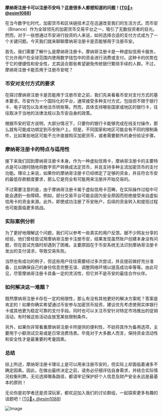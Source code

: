 **摩纳哥注册卡可以注册币安吗？这是很多人都想知道的问题！[[TG💪+ @esim1088](https://t.me/s/esim1088)]**

在当今数字化时代，加密货币和区块链技术正在迅速改变我们的生活方式。而币安（Binance）作为全球领先的加密货币交易平台之一，吸引了无数投资者的目光。然而，对于一些想通过币安进行投资的人来说，如何选择合适的支付方式成为了一个关键问题。今天我们就来聊聊摩纳哥注册卡是否能够用于注册币安。

首先，我们需要了解什么是摩纳哥注册卡。摩纳哥注册卡是一种虚拟信用卡服务，它允许用户在全球范围内使用数字钱包中的资金进行消费或支付。这种卡的优势在于它的便捷性和安全性，尤其适合那些希望避免传统银行繁琐手续的人群。不过，摩纳哥注册卡能否用于注册币安呢？

### 币安对支付方式的要求

在探讨摩纳哥注册卡是否能用于注册币安之前，我们先来看看币安对支付方式的基本要求。币安作为一个国际化的平台，通常接受多种支付方式，包括但不限于银行卡、电子钱包以及本地法币转账等。然而，具体支持哪些国家或地区的银行卡，往往取决于当地的法律法规以及币安自身的政策。

根据币安的官方说明，大部分情况下，只要你的银行卡能够完成在线支付操作，那么就有可能成功绑定到币安账户上。但是，不同国家和地区可能会有不同的限制条件，比如某些地区可能不允许直接购买加密货币，或者需要额外的身份验证步骤。

### 摩纳哥注册卡的特点与适用性

接下来我们回到摩纳哥注册卡本身。作为一种虚拟信用卡，摩纳哥注册卡的主要特点是可以随时随地将数字资产转换成法定货币，并且支持多种主流加密货币的支付功能。理论上来说，如果你的摩纳哥注册卡已经绑定了足够的资金，并且符合币安的最低存款额度要求，那么它是完全有可能用来注册并开始交易的。

不过需要注意的是，由于摩纳哥注册卡属于虚拟信用卡范畴，在实际操作过程中可能会遇到一些障碍。例如，部分交易平台可能会因为安全原因而拒绝接受来自虚拟信用卡的资金来源。此外，即使成功注册了币安账户，后续的资金转入和提现过程也可能面临更多挑战。

### 实际案例分析

为了更好地理解这个问题，我们可以参考一些真实的用户反馈。据不少网友分享的经验，他们曾经尝试用摩纳哥注册卡注册币安，结果发现虽然账户创建本身没有问题，但在尝试充值时却遇到了困难。主要原因在于币安系统无法识别摩纳哥注册卡发出的支付请求，导致交易失败。

当然也有成功的例子，但这些用户往往需要经过多次尝试，并且提前做好充分准备，比如确保自己的身份信息完整无误、调整网络环境以提高成功率等等。由此可见，尽管摩纳哥注册卡具备一定的灵活性，但它并不是币安的最佳合作伙伴。

### 如何解决这一难题？

既然摩纳哥注册卡存在一定的局限性，那么有没有其他更好的解决方案呢？答案是肯定的！如果你确实希望通过币安参与加密货币投资，建议优先考虑使用实体银行卡或其他更为稳定可靠的支付手段。同时也可以关注币安针对特定市场推出的促销活动，有时候这些活动会放宽某些限制条件。

另外，如果你非常看重摩纳哥注册卡所提供的便利性，不妨将其作为备用选项，主要用于小额测试交易或是日常消费场景。毕竟对于大多数人而言，保持资金流动性和安全性才是最重要的考量因素。

### 总结

综上所述，摩纳哥注册卡理论上是可以用来注册币安的，但实际上却面临着诸多不确定因素。因此，在做出最终决定之前，请务必仔细评估自身需求，并结合实际情况权衡利弊。无论选择哪条路径，都请牢记保护好个人信息及财产安全永远是最基本的原则！

无论你是初学者还是资深玩家，都欢迎加入我们的讨论群组，一起探索更多有趣的话题吧！[[TG💪+ @esim1088](https://t.me/s/esim1088)]

![Image](https://i.postimg.cc/4NQfJmqS/Snipaste-2025-05-13-00-14-12.png)
